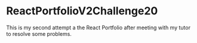 # ReactPortfolioV2Challenge20
This is my second attempt a the React Portfolio after meeting with my tutor to resolve some problems.
